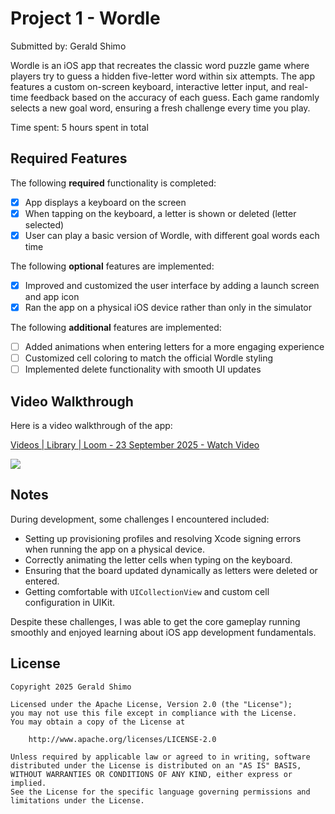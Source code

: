 # Project 1 - Wordle

Submitted by: Gerald Shimo

Wordle is an iOS app that recreates the classic word puzzle game where players try to guess a hidden five-letter word within six attempts. The app features a custom on-screen keyboard, interactive letter input, and real-time feedback based on the accuracy of each guess. Each game randomly selects a new goal word, ensuring a fresh challenge every time you play.  

Time spent: 5 hours spent in total

## Required Features

The following **required** functionality is completed:

- [x] App displays a keyboard on the screen
- [x] When tapping on the keyboard, a letter is shown or deleted (letter selected)
- [x] User can play a basic version of Wordle, with different goal words each time

The following **optional** features are implemented:

- [x] Improved and customized the user interface by adding a launch screen and app icon
- [x] Ran the app on a physical iOS device rather than only in the simulator

The following **additional** features are implemented:

- [ ] Added animations when entering letters for a more engaging experience
- [ ] Customized cell coloring to match the official Wordle styling
- [ ] Implemented delete functionality with smooth UI updates

## Video Walkthrough

Here is a video walkthrough of the app:

<div>
    <a href="https://www.loom.com/share/7a4df2a805cb4a869563fd8412b0a2aa">
      <p>Videos | Library | Loom - 23 September 2025 - Watch Video</p>
    </a>
    <a href="https://www.loom.com/share/7a4df2a805cb4a869563fd8412b0a2aa">
      <img style="max-width:300px;" src="https://cdn.loom.com/sessions/thumbnails/7a4df2a805cb4a869563fd8412b0a2aa-b6a0a1a46d53d0b5-full-play.gif">
    </a>
</div>

## Notes

During development, some challenges I encountered included:
- Setting up provisioning profiles and resolving Xcode signing errors when running the app on a physical device.  
- Correctly animating the letter cells when typing on the keyboard.  
- Ensuring that the board updated dynamically as letters were deleted or entered.  
- Getting comfortable with `UICollectionView` and custom cell configuration in UIKit.  

Despite these challenges, I was able to get the core gameplay running smoothly and enjoyed learning about iOS app development fundamentals.  

## License

    Copyright 2025 Gerald Shimo

    Licensed under the Apache License, Version 2.0 (the "License");
    you may not use this file except in compliance with the License.
    You may obtain a copy of the License at

        http://www.apache.org/licenses/LICENSE-2.0

    Unless required by applicable law or agreed to in writing, software
    distributed under the License is distributed on an "AS IS" BASIS,
    WITHOUT WARRANTIES OR CONDITIONS OF ANY KIND, either express or implied.
    See the License for the specific language governing permissions and
    limitations under the License.
